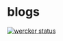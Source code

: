 # blogs

[![wercker status](https://app.wercker.com/status/023da995752625916c0fb61134dc61c5/m "wercker status")](https://app.wercker.com/project/bykey/023da995752625916c0fb61134dc61c5)
